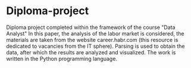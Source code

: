 # Diploma-project
Diploma project completed within the framework of the course "Data Analyst"
In this paper, the analysis of the labor market is considered, the materials are taken from the website career.habr.com (this resource is dedicated to vacancies from the IT sphere). Parsing is used to obtain the data, after which the results are analyzed and visualized. The work is written in the Python programming language.
